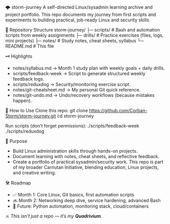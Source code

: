 🌩️ storm-journey
A self-directed Linux/sysadmin learning archive and project portfolio.
This repo documents my journey from first scripts and experiments to building practical, job-ready Linux and security skills.


📂 Repository Structure
storm-journey/
├─ scripts/   # Bash and automation scripts from weekly assignments
├─ drills/    # Practice exercises (files, logs, mini projects)
├─ notes/     # Study notes, cheat sheets, syllabus
└─ README.md  # This file


🗝️ Highlights
* notes/syllabus.md → Month 1 study plan with weekly goals + daily drills.
* scripts/feedback-week → Script to generate structured weekly feedback logs.
* scripts/reduxdog → Security/monitoring exercise script.
* notes/git-cheatsheet.md → My personal Git quick reference.
* notes/git-undo.md → Undo/recovery workflows (because mistakes happen).


🚀 How to Use
Clone this repo:
git clone https://github.com/Corban-Storm/storm-journey.git
cd storm-journey

Run scripts (don't forget permissions):
./scripts/feedback-week
./scripts/reduxdog


🎯 Purpose
* Build Linux administration skills through hands-on projects.
* Document learning with notes, cheat sheets, and reflective feedback.
* Create a portfolio of practical sysadmin/security work.
This repo is part of my broader Carnutan Initiative, blending education, Linux projects, and creative writing.


🛠️ Roadmap
* ✅ Month 1: Core Linux, Git basics, first automation scripts
* 🔜 Month 2: Networking deep dive, service hardening, advanced Bash
* 🔮 Future: Python automation, monitoring stack, cloud/containers


⚔️ *This isn’t just a repo — it’s my **Quadrivium**.*

